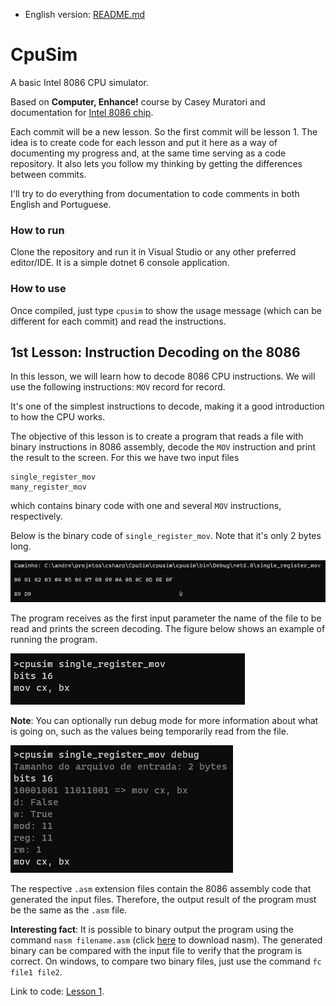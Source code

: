 - English version: [README.md](README.md)

# CpuSim
A basic Intel 8086 CPU simulator.

Based on **Computer, Enhance!** course by Casey Muratori and documentation for [Intel 8086 chip](https://edge.edx.org/c4x/BITSPilani/EEE231/asset/8086_family_Users_Manual_1_.pdf).

Each commit will be a new lesson. So the first commit will be lesson 1.
The idea is to create code for each lesson and put it here as a way of documenting my progress and,
at the same time serving as a code repository.
It also lets you follow my thinking by getting the differences between commits.

I'll try to do everything from documentation to code comments in both English and Portuguese.

### How to run
Clone the repository and run it in Visual Studio or any other preferred editor/IDE.
It is a simple dotnet 6 console application.

### How to use
Once compiled, just type `cpusim` to show the usage message (which can be different for each commit) and read the instructions.

## 1st Lesson: Instruction Decoding on the 8086
In this lesson, we will learn how to decode 8086 CPU instructions.
We will use the following instructions:
`MOV` record for record.

It's one of the simplest instructions to decode, making it a good introduction to how the CPU works.

The objective of this lesson is to create a program that reads a file with binary instructions in 8086 assembly,
decode the `MOV` instruction and print the result to the screen. For this we have two input files
```
single_register_mov
many_register_mov
```
which contains binary code with one and several `MOV` instructions, respectively.

Below is the binary code of `single_register_mov`. Note that it's only 2 bytes long.

![](L1-3.png)

The program receives as the first input parameter the name of the file to be read and prints the
screen decoding. The figure below shows an example of running the program.

![Example of running program](https://github.com/amelco/cpusim/blob/main/images/L1-1.PNG)

**Note**: You can optionally run debug mode for more information
about what is going on, such as the values being temporarily read from the file.

![Example of showing debug information](https://github.com/amelco/cpusim/blob/main/images/L1-2.PNG)

The respective `.asm` extension files contain the 8086 assembly code that generated the input files.
Therefore, the output result of the program must be the same as the `.asm` file.

**Interesting fact**: It is possible to binary output the program using the command `nasm filename.asm`
(click [here](https://www.nasm.us/) to download nasm).
The generated binary can be compared with the input file to verify that the program is correct.
On windows, to compare two binary files, just use the command `fc file1 file2`.

Link to code: [Lesson 1](https://github.com/amelco/cpusim/commit/cb10100c4bbd553a723317b0c8ace3d556677f5d).
